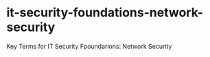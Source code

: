 # it-security-foundations-network-security
Key Terms for IT Security Fpoundarions: Network Security

